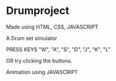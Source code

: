 # Drumproject
Made using HTML, CSS, JAVASCRIPT	

A Drum set simulator

PRESS KEYS "W", "A", "S", "D", "J", "K", "L"

OR try clicking the buttons.


Animation using JAVASCRIPT
